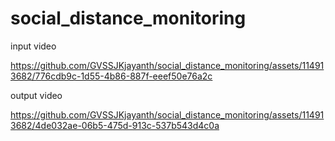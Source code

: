 # social_distance_monitoring

input video



https://github.com/GVSSJKjayanth/social_distance_monitoring/assets/114913682/776cdb9c-1d55-4b86-887f-eeef50e76a2c

output video


https://github.com/GVSSJKjayanth/social_distance_monitoring/assets/114913682/4de032ae-06b5-475d-913c-537b543d4c0a

